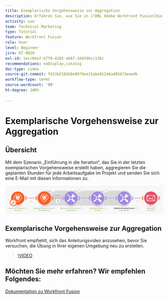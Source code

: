 ```yaml
---
title: Exemplarische Vorgehensweise zur Aggregation
description: Erfahren Sie, wie Sie in [!DNL Adobe Workfront Fusion]die geplanten Stunden für jede Arbeitsaufgabe in einem Projekt aggregieren und eine E-Mail mit diesen Informationen an sich selbst senden.
activity: use
team: Technical Marketing
type: Tutorial
feature: Workfront Fusion
role: User
level: Beginner
jira: KT-9020
exl-id: 1ecc04a7-b7f0-4285-ab87-160396cc13bc
recommendations: noDisplay,catalog
doc-type: video
source-git-commit: f033b210268e8979ee15abe812e6ad85673eeedb
workflow-type: tm+mt
source-wordcount: '99'
ht-degree: 100%

---
```


# Exemplarische Vorgehensweise zur Aggregation

## Übersicht

Mit dem Szenario „Einführung in die Iteration“, das Sie in der letzten exemplarischen Vorgehensweise erstellt haben, aggregieren Sie die geplanten Stunden für jede Arbeitsaufgabe im Projekt und senden Sie sich eine E-Mail mit diesen Informationen zu.

![Ein Bild des Fusion-Szenarios](assets/iteration-and-aggregation-2.png)

## Exemplarische Vorgehensweise zur Aggregation

Workfront empfiehlt, sich das Anleitungsvideo anzusehen, bevor Sie versuchen, die Übung in Ihrer eigenen Umgebung neu zu erstellen.

>[!VIDEO](https://video.tv.adobe.com/v/335280/?quality=12&learn=on)



## Möchten Sie mehr erfahren? Wir empfehlen Folgendes:

[Dokumentation zu Workfront Fusion](https://experienceleague.adobe.com/docs/workfront/using/adobe-workfront-fusion/workfront-fusion-2.html?lang=de)
